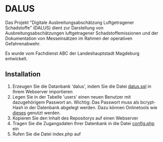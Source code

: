 # DALUS

Das Projekt "Digitale Ausbreitungsabschätzung Luftgetragener Schadstoffe" (DALUS) dient zur Darstellung von Ausbreitungsabschätzungen luftgetragener Schadstoffemissionen und der Dokumentation von Messeinsätzen im Rahmen der operativen Gefahrenabwehr.

Es wurde vom Fachdienst ABC der Landeshauptstadt Magdeburg entwickelt.

## Installation

1. Erzeugen Sie die Datanbank 'dalus', indem Sie die Datei [dalus.sql](files/dalus.sql) in Ihrem Webserver importieren
2. Legen Sie in der Tabelle 'users' einen neuen Benutzer mit dazugehörigem Passwort an. Wichtig: Das Passwort muss als bcrypt-Hash in der Datenbank abgelegt werden. Dazu können Onlinetools wie [dieses](https://bcrypt-generator.com/) genutzt werden.
3. Kopieren Sie den Inhalt des Repositorys auf einen Webserver
4. Tragen Sie die Zugangsdaten Ihrer Datenbank in die Datei [config.php](php/config.php) ein
5. Rufen Sie die Datei index.php auf
